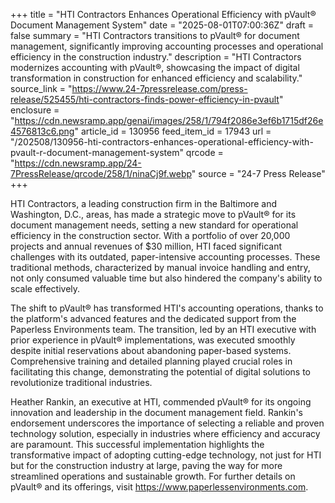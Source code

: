 +++
title = "HTI Contractors Enhances Operational Efficiency with pVault® Document Management System"
date = "2025-08-01T07:00:36Z"
draft = false
summary = "HTI Contractors transitions to pVault® for document management, significantly improving accounting processes and operational efficiency in the construction industry."
description = "HTI Contractors modernizes accounting with pVault®, showcasing the impact of digital transformation in construction for enhanced efficiency and scalability."
source_link = "https://www.24-7pressrelease.com/press-release/525455/hti-contractors-finds-power-efficiency-in-pvault"
enclosure = "https://cdn.newsramp.app/genai/images/258/1/794f2086e3ef6b1715df26e4576813c6.png"
article_id = 130956
feed_item_id = 17943
url = "/202508/130956-hti-contractors-enhances-operational-efficiency-with-pvault-r-document-management-system"
qrcode = "https://cdn.newsramp.app/24-7PressRelease/qrcode/258/1/ninaCj9f.webp"
source = "24-7 Press Release"
+++

<p>HTI Contractors, a leading construction firm in the Baltimore and Washington, D.C., areas, has made a strategic move to pVault® for its document management needs, setting a new standard for operational efficiency in the construction sector. With a portfolio of over 20,000 projects and annual revenues of $30 million, HTI faced significant challenges with its outdated, paper-intensive accounting processes. These traditional methods, characterized by manual invoice handling and entry, not only consumed valuable time but also hindered the company's ability to scale effectively.</p><p>The shift to pVault® has transformed HTI's accounting operations, thanks to the platform's advanced features and the dedicated support from the Paperless Environments team. The transition, led by an HTI executive with prior experience in pVault® implementations, was executed smoothly despite initial reservations about abandoning paper-based systems. Comprehensive training and detailed planning played crucial roles in facilitating this change, demonstrating the potential of digital solutions to revolutionize traditional industries.</p><p>Heather Rankin, an executive at HTI, commended pVault® for its ongoing innovation and leadership in the document management field. Rankin's endorsement underscores the importance of selecting a reliable and proven technology solution, especially in industries where efficiency and accuracy are paramount. This successful implementation highlights the transformative impact of adopting cutting-edge technology, not just for HTI but for the construction industry at large, paving the way for more streamlined operations and sustainable growth. For further details on pVault® and its offerings, visit <a href='https://www.paperlessenvironments.com' rel='nofollow' target='_blank'>https://www.paperlessenvironments.com</a>.</p>